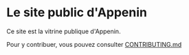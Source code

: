 # Le site public d'Appenin

Ce site est la vitrine publique d'Appenin.

Pour y contribuer, vous pouvez consulter [CONTRIBUTING.md](https://github.com/appenin/www-li/blob/master/CONTRIBUTING.md)

